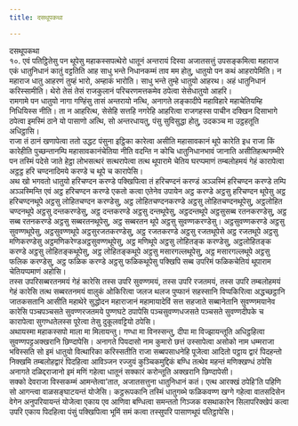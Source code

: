 ```yaml
---
title: दसथूपकथा

---
```

दसथूपकथा  
१०. एवं पतिट्ठितेसु पन थूपेसु महाकस्सपत्थेरो धातूनं अन्तरायं दिस्वा अजातसत्तुं उपसङ्कमित्वा महाराज एकं धातुनिधानं कातुं वट्टतिति आह साधु भन्ते निधानकम्मं ताव मम होतु, धातुयो पन कथं आहरापेमिति। न महाराज धातु आहरणं तुय्हं भारो, अम्हाकं भारोति। साधु भन्ते तुम्हे धातुयो आहरथ। अहं धातुनिधानं करिस्सामीति। थेरो तेसं तेसं राजकुलानं परिचरणमत्तकमेव ठपेत्वा सेसेधातुयो आहरि।  
रामगामे पन धातुयो नागा गण्हिंसु तासं अन्तरायो नत्थि, अनागते लङ्कादीपे महाविहारे महाचेतियम्हि निधियिस्स नीति। ता न आहरित्थ, सेसेहि सत्तहि नगरेहि आहरित्वा राजगहस्स पाचीन दक्खिन दिसाभागे ठपेत्वा इमस्मिं ठाने यो पासाणो अत्थि, सो अन्तरधायतु, पंसु सुविसुद्धा होतु, उदकञ्‍च मा उट्ठहतूति अधिट्ठासि।  
राजा तं ठानं खणापेत्वा ततो उद्धट पंसुना इट्ठिका कारेत्वा असीति महासावकानं थूपे कारेति इध राजा किं कारेहीति पुच्छन्तानम्पि महासावकानंचेतिया नीति वदन्ति न कोचि धातुनिधानभावं जानाति असीतिहत्थगम्भीरे पन तस्मिं पदेसे जाते हेट्ठा लोभसत्थरं सत्थरापेत्वा तत्थ थूपारामे चेतिय घरप्पमाणं तम्बलोहमयं गेहं कारापेत्वा अट्ठट्ठ हरि चण्दनादिमये करण्डे च थूपे च कारापेसि।  
अथ खो भगवतो धातुयो हरिचण्दन करण्डे पक्खिपित्वा तं हरिचण्दनं करण्डं अञ्‍ञस्मिं हरिचण्दन करण्डे तम्पि अञ्‍ञस्मिन्ति एवं अट्ठ हरिचण्दन करण्डे एकतो कत्वा एतेनेव उपायेन अट्ठ करण्डे अट्ठसु हरिचण्दन थूपेसु अट्ठ हरिचण्दनथूपे अट्ठसु लोहितचण्दन करण्डेसु, अट्ठ लोहितचण्दनकरण्डे अट्ठसु लोहितचण्दनथूपेसु, अट्ठलोहित चण्दनथूपे अट्ठसु दन्तकरण्डेसु, अट्ठ दन्तकरण्डे अट्ठसु दन्तथूपेसु, अट्ठदन्तथूपे अट्ठसुसब्ब रतनकरण्डेसु, अट्ठ सब्ब रतनकरण्डे अट्ठसु सब्बरतनथूपेसु, अट्ठ सब्बरतन थूपे अट्ठसु सुवण्णकरण्डेसु। अट्ठसुवण्णकरण्डे अट्ठसु सुवण्णथूपेसु, अट्ठसुवण्णथूपे अट्ठसुरजतकरण्डेसु, अट्ठ रजतकरण्डे अट्ठसु रजतथूपेसे अट्ठ रजतथूपे अट्ठसु मणिकरण्डेसु अट्ठमणिकरेण्डअट्ठसुवण्णथूपेसु, अट्ठ मणिथूपे अट्ठसु लोहितङ्क करण्डेसु, अट्ठलोहितङ्क करण्डे अट्ठसु लोहितङ्कथूपेसु, अट्ठ लोहितङ्कथूपे अट्ठसु मसारगल्‍लथूपेसु, अट्ठ मसारगल्‍लथूपे अट्ठसु फलिक करण्डेसु, अट्ठ फळिक करण्डे अट्ठसु फळिकथूपेसु पक्खिपि सब्ब उपरिमं फळिकचेतियं थूपाराम चेतियप्पमाणं अहोसि।  
तस्स उपरिसब्बरतनमयं गेहं कारेसि तस्स उपरि सुवण्णमयं, तस्स उपरि रजतमयं, तस्स उपरि तम्बलोहमयं गेहं कारेसि तत्थ सब्बरतनमयं वालुकं ओकिरित्वा जलज थलज पुप्फानं सहस्सानि विप्पकिरित्वा अद्धच्छट्ठानि जातकसतानि आसीति महाथेरे सुद्धोदन महाराजानं महामायादेविं सत्त सहजाते सब्बानेतानि सुवण्णमयानेव कारेसि पञ्‍चपञ्‍चसते सुवण्णरजतमये पुण्णघटे ठपापेसि पञ्‍चसुवण्णधजसते पञ्‍चसते सुवण्णदीपके च कारापेत्वा सुगण्धतेलस्स पूरेत्वा तेसु दुकूलवट्टियो ठपेसि।  
अथायस्मा महाकस्सपो माला मा मिलायन्तु। गण्धा मा विनस्सन्तु, दीपा मा विज्झायन्तूति अधिट्ठहित्वा सुवण्णपट्टअक्खरानि छिण्दापेसि। अनागते पियदासो नाम कुमारो छत्तं उस्सापेत्वा असोको नाम धम्मराजा भविस्सति सो इमं धातुयो वित्थारिका करिस्सतीति राजा सब्बपसाधनेहि पूजेत्वा आदितो पट्ठाय द्वारं पिदहन्तो निक्खमि तम्बलोहद्वारं पिदहित्वा आविञ्‍जन रज्‍जुयं कुञ्‍चिकमुद्दिकं बण्धि तत्थेव महन्तं मणिक्खण्धं ठपेसि अनागते दळिद्दराजानो इमं मणिं गहेत्वा धातूनं सक्‍कारं करोन्तूति अक्खरानि छिण्दापेसी।  
सक्‍को देवराजा विस्सकम्मं आमन्तेत्वा’तात, अजातसत्तुना धातुनिधानं कतं। एत्थ आरक्खं ठपेहि’ति पहिणि सो आगन्त्वा वाळसङ्घाटयन्तं योजेसि। कट्ठरूपकानि तस्मिं धातुगब्भे फळिकवण्ण खग्गे गहेत्वा वातसदिसेन वेगेन अनुपरियायन्तं योजेत्वा एकाय एव आणिवा बण्धित्वा समन्ततो गिञ्‍जक वसथाकारेन सिलापरिक्खेपं कत्वा उपरि एकाय पिदहित्वा पंसुं पक्खिपित्वा भूमिं समं कत्वा तस्सुपरि पासाणथूपं पतिट्ठापेसि।  